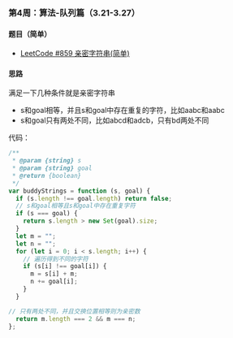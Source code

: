 ### 第4周：算法-队列篇（3.21-3.27）

#### 题目（简单）

- [LeetCode #859 亲密字符串(简单)](https://leetcode-cn.com/problems/buddy-strings/)

#### 思路

满足一下几种条件就是亲密字符串

- s和goal相等，并且s和goal中存在重复的字符，比如aabc和aabc
- s和goal只有两处不同，比如abcd和adcb，只有bd两处不同

代码：

```javascript
/**
 * @param {string} s
 * @param {string} goal
 * @return {boolean}
 */
var buddyStrings = function (s, goal) {
  if (s.length !== goal.length) return false;
  // s和goal相等且s和goal中存在重复字符
  if (s === goal) {
    return s.length > new Set(goal).size;
  }
  let m = "";
  let n = "";
  for (let i = 0; i < s.length; i++) {
    // 遍历得到不同的字符
    if (s[i] !== goal[i]) {
      m = s[i] + m;
      n += goal[i];
    }
  }

// 只有两处不同，并且交换位置相等则为亲密数
  return m.length === 2 && m === n;
};

````